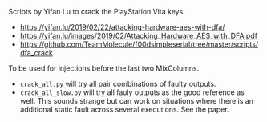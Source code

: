 Scripts by Yifan Lu to crack the PlayStation Vita keys.

* https://yifan.lu/2019/02/22/attacking-hardware-aes-with-dfa/
* https://yifan.lu/images/2019/02/Attacking_Hardware_AES_with_DFA.pdf
* https://github.com/TeamMolecule/f00dsimpleserial/tree/master/scripts/dfa_crack

To be used for injections before the last two MixColumns.

* `crack_all.py` will try all pair combinations of faulty outputs.
* `crack_all_slow.py` will try all fauly outputs as the good reference as well. This sounds strange but can work on situations where there is an additional static fault across several executions. See the paper.
